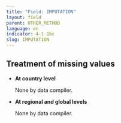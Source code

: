 ```yaml
---
title: "Field: IMPUTATION"
layout: field
parent: OTHER_METHOD
language: en
indicator: 4-1-1bc
slug: IMPUTATION
---
```

## Treatment of missing values

* **At country level**

    None by data compiler.
* **At regional and global levels**

    None by data compiler.